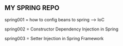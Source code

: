 MY SPRING REPO
----------------------------------------------------
spring001 = how to config beans to spring --> IoC

spring002 = Constructor Dependency Injection in Spring

spring003 = Setter Injection in Spring Framework
